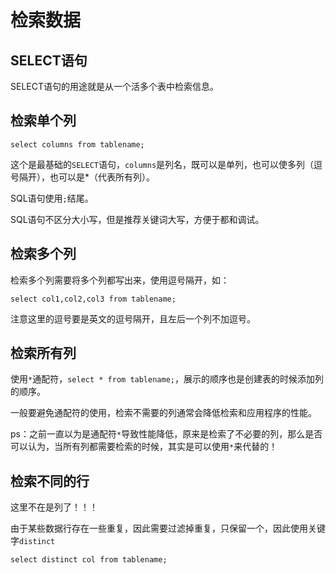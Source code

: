 # 检索数据
## SELECT语句
SELECT语句的用途就是从一个活多个表中检索信息。
## 检索单个列
`select columns from tablename;`

这个是最基础的`SELECT`语句，`columns`是列名，既可以是单列，也可以使多列（逗号隔开），也可以是*（代表所有列）。

SQL语句使用`;`结尾。

SQL语句不区分大小写，但是推荐关键词大写，方便于都和调试。

## 检索多个列

检索多个列需要将多个列都写出来，使用逗号隔开，如：

`select col1,col2,col3 from tablename;`

注意这里的逗号要是英文的逗号隔开，且左后一个列不加逗号。

## 检索所有列
使用`*`通配符，`select * from tablename;`，展示的顺序也是创建表的时候添加列的顺序。

一般要避免通配符的使用，检索不需要的列通常会降低检索和应用程序的性能。

ps：之前一直以为是通配符`*`导致性能降低，原来是检索了不必要的列，那么是否可以认为，当所有列都需要检索的时候，其实是可以使用`*`来代替的！

## 检索不同的行
这里不在是列了！！！

由于某些数据行存在一些重复，因此需要过滤掉重复，只保留一个，因此使用关键字`distinct`

`select distinct col from tablename;`
